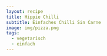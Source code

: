 ```yaml
---
layout: recipe
title: Hippie Chilli
subtitle: Einfaches Chilli Sin Carne
image: img/pizza.png
tags:
  - vegetarisch
  - einfach
---
```

